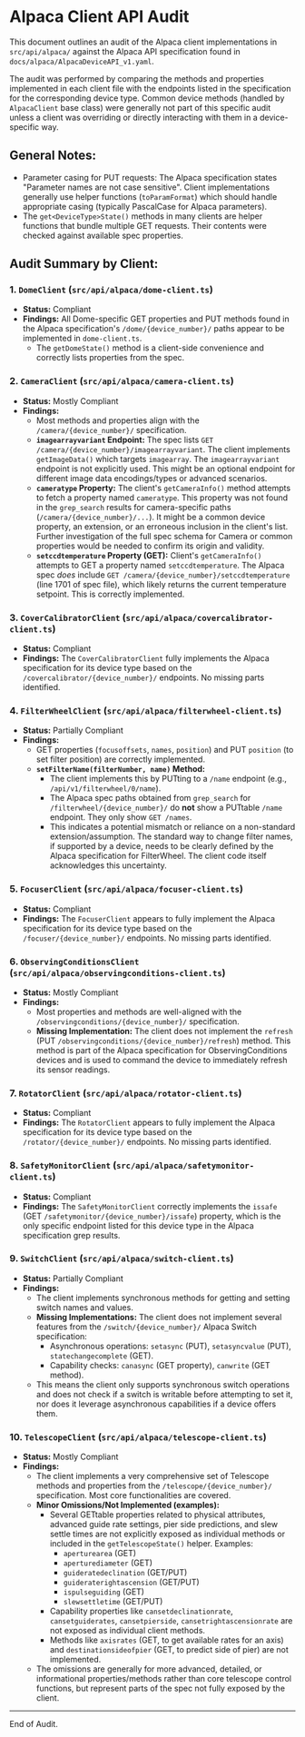 # Alpaca Client API Audit

This document outlines an audit of the Alpaca client implementations in `src/api/alpaca/` against the Alpaca API specification found in `docs/alpaca/AlpacaDeviceAPI_v1.yaml`.

The audit was performed by comparing the methods and properties implemented in each client file with the endpoints listed in the specification for the corresponding device type. Common device methods (handled by `AlpacaClient` base class) were generally not part of this specific audit unless a client was overriding or directly interacting with them in a device-specific way.

## General Notes:

- Parameter casing for PUT requests: The Alpaca specification states "Parameter names are not case sensitive". Client implementations generally use helper functions (`toParamFormat`) which should handle appropriate casing (typically PascalCase for Alpaca parameters).
- The `get<DeviceType>State()` methods in many clients are helper functions that bundle multiple GET requests. Their contents were checked against available spec properties.

## Audit Summary by Client:

### 1. `DomeClient` (`src/api/alpaca/dome-client.ts`)

- **Status:** Compliant
- **Findings:** All Dome-specific GET properties and PUT methods found in the Alpaca specification's `/dome/{device_number}/` paths appear to be implemented in `dome-client.ts`.
  - The `getDomeState()` method is a client-side convenience and correctly lists properties from the spec.

### 2. `CameraClient` (`src/api/alpaca/camera-client.ts`)

- **Status:** Mostly Compliant
- **Findings:**
  - Most methods and properties align with the `/camera/{device_number}/` specification.
  - **`imagearrayvariant` Endpoint:** The spec lists `GET /camera/{device_number}/imagearrayvariant`. The client implements `getImageData()` which targets `imagearray`. The `imagearrayvariant` endpoint is not explicitly used. This might be an optional endpoint for different image data encodings/types or advanced scenarios.
  - **`cameratype` Property:** The client's `getCameraInfo()` method attempts to fetch a property named `cameratype`. This property was not found in the `grep_search` results for camera-specific paths (`/camera/{device_number}/...`). It might be a common device property, an extension, or an erroneous inclusion in the client's list. Further investigation of the full spec schema for Camera or common properties would be needed to confirm its origin and validity.
  - **`setccdtemperature` Property (GET):** Client's `getCameraInfo()` attempts to GET a property named `setccdtemperature`. The Alpaca spec _does_ include `GET /camera/{device_number}/setccdtemperature` (line 1701 of spec file), which likely returns the current temperature setpoint. This is correctly implemented.

### 3. `CoverCalibratorClient` (`src/api/alpaca/covercalibrator-client.ts`)

- **Status:** Compliant
- **Findings:** The `CoverCalibratorClient` fully implements the Alpaca specification for its device type based on the `/covercalibrator/{device_number}/` endpoints. No missing parts identified.

### 4. `FilterWheelClient` (`src/api/alpaca/filterwheel-client.ts`)

- **Status:** Partially Compliant
- **Findings:**
  - GET properties (`focusoffsets`, `names`, `position`) and PUT `position` (to set filter position) are correctly implemented.
  - **`setFilterName(filterNumber, name)` Method:**
    - The client implements this by PUTting to a `/name` endpoint (e.g., `/api/v1/filterwheel/0/name`).
    - The Alpaca spec paths obtained from `grep_search` for `/filterwheel/{device_number}/` do **not** show a PUTtable `/name` endpoint. They only show `GET /names`.
    - This indicates a potential mismatch or reliance on a non-standard extension/assumption. The standard way to change filter names, if supported by a device, needs to be clearly defined by the Alpaca specification for FilterWheel. The client code itself acknowledges this uncertainty.

### 5. `FocuserClient` (`src/api/alpaca/focuser-client.ts`)

- **Status:** Compliant
- **Findings:** The `FocuserClient` appears to fully implement the Alpaca specification for its device type based on the `/focuser/{device_number}/` endpoints. No missing parts identified.

### 6. `ObservingConditionsClient` (`src/api/alpaca/observingconditions-client.ts`)

- **Status:** Mostly Compliant
- **Findings:**
  - Most properties and methods are well-aligned with the `/observingconditions/{device_number}/` specification.
  - **Missing Implementation:** The client does not implement the `refresh` (PUT `/observingconditions/{device_number}/refresh`) method. This method is part of the Alpaca specification for ObservingConditions devices and is used to command the device to immediately refresh its sensor readings.

### 7. `RotatorClient` (`src/api/alpaca/rotator-client.ts`)

- **Status:** Compliant
- **Findings:** The `RotatorClient` appears to fully implement the Alpaca specification for its device type based on the `/rotator/{device_number}/` endpoints. No missing parts identified.

### 8. `SafetyMonitorClient` (`src/api/alpaca/safetymonitor-client.ts`)

- **Status:** Compliant
- **Findings:** The `SafetyMonitorClient` correctly implements the `issafe` (GET `/safetymonitor/{device_number}/issafe`) property, which is the only specific endpoint listed for this device type in the Alpaca specification grep results.

### 9. `SwitchClient` (`src/api/alpaca/switch-client.ts`)

- **Status:** Partially Compliant
- **Findings:**
  - The client implements synchronous methods for getting and setting switch names and values.
  - **Missing Implementations:** The client does not implement several features from the `/switch/{device_number}/` Alpaca Switch specification:
    - Asynchronous operations: `setasync` (PUT), `setasyncvalue` (PUT), `statechangecomplete` (GET).
    - Capability checks: `canasync` (GET property), `canwrite` (GET method).
  - This means the client only supports synchronous switch operations and does not check if a switch is writable before attempting to set it, nor does it leverage asynchronous capabilities if a device offers them.

### 10. `TelescopeClient` (`src/api/alpaca/telescope-client.ts`)

- **Status:** Mostly Compliant
- **Findings:**
  - The client implements a very comprehensive set of Telescope methods and properties from the `/telescope/{device_number}/` specification. Most core functionalities are covered.
  - **Minor Omissions/Not Implemented (examples):**
    - Several GETtable properties related to physical attributes, advanced guide rate settings, pier side predictions, and slew settle times are not explicitly exposed as individual methods or included in the `getTelescopeState()` helper. Examples:
      - `aperturearea` (GET)
      - `aperturediameter` (GET)
      - `guideratedeclination` (GET/PUT)
      - `guideraterightascension` (GET/PUT)
      - `ispulseguiding` (GET)
      - `slewsettletime` (GET/PUT)
    - Capability properties like `cansetdeclinationrate`, `cansetguiderates`, `cansetpierside`, `cansetrightascensionrate` are not exposed as individual client methods.
    - Methods like `axisrates` (GET, to get available rates for an axis) and `destinationsideofpier` (GET, to predict side of pier) are not implemented.
  - The omissions are generally for more advanced, detailed, or informational properties/methods rather than core telescope control functions, but represent parts of the spec not fully exposed by the client.

---

End of Audit.
